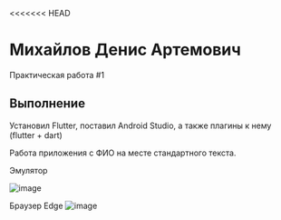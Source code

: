 <<<<<<< HEAD
# Михайлов Денис Артемович

Практическая работа #1

## Выполнение
Установил Flutter, поставил Android Studio, а также плагины к нему (flutter + dart)


Работа приложения с ФИО на месте стандартного текста.

Эмулятор

![image](https://github.com/user-attachments/assets/3edf102e-959a-4e83-bb22-20b8dd82a288)

Браузер Edge
![image](https://github.com/user-attachments/assets/45db7a4d-d2f0-4afb-9a38-ed23c188fc29)

